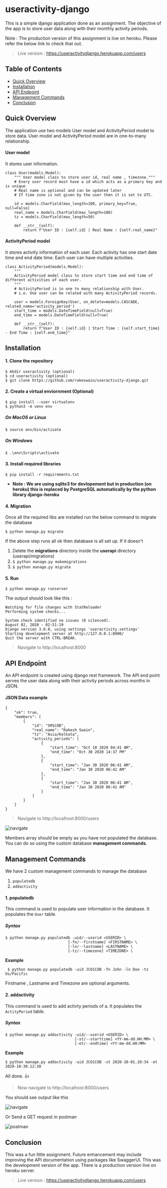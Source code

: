 # useractivity-django


This is a simple django application done as an assignment. The objective of the app is to store user data along with their monthly activity periods.

Note : The production version of this assignment is live on heroku. Please refer the below link to check that out. 

> Live version : https://useractivitydjango.herokuapp.com/users

## Table of Contents

- [Quick Overview](#quickoverview)
- [Installation](#installation)
- [API Endpoint](#apiendpoint)
- [Management Commands](#commands)
- [Conclusion](#conclusion)

## Quick Overview <a name="quickoverview"></a>
The application use two models User model and ActivityPeriod model to store data. User model and ActivityPeriod model are in one-to-many relationship.
#### User model
It stores user information.
```
class User(models.Model):
    """ User model class to store user id, real name , timezone."""
    # Every user record must have a id which acts as a primary key and is unique
    # Real name is optional and can be updated later
    # If time zone is not given by the user then it is set to UTC.

    id = models.CharField(max_length=100, primary_key=True, null=False)
    real_name = models.CharField(max_length=100)
    tz = models.CharField(max_length=50)

    def __str__(self):
        return f"User ID : {self.id} | Real Name : {self.real_name}"
```
#### ActivityPeriod model
It stores activity information of each user. Each activity has one start date time and end date time. Each user can have multiple activities.
```
class ActivityPeriod(models.Model):
    """
    ActivityPeriod model class to store start time and end time of different activities of each user.
    """
    # ActivityPeriod is in one to many relationship with User.
    # i.e. One user can be related with many ActivityPeriod records.

    user = models.ForeignKey(User, on_delete=models.CASCADE, related_name='activity_period')
    start_time = models.DateTimeField(null=True)
    end_time = models.DateTimeField(null=True)

    def __str__(self):
        return f"User ID : {self.id} | Start Time : {self.start_time} - End Time : {self.end_time}"

```
## Installation <a name="installation"></a>
#### 1. Clone the repository 
```
$ mkdir useractivity (optional)
$ cd useractivity (optional)
$ git clone https://github.com/rakeswain/useractivity-django.git

```
#### 2. Create a virtual enviornment (Optional)
```
$ pip install --user virtualenv
$ python3 -m venv env
```
##### On MacOS or Linux
```
$ source env/bin/activate
```
##### On Windows
```
$ .\env\Scripts\activate
```
#### 3. Install required libraries 
```
$ pip install -r requirements.txt
```
 * **Note : We are using sqlite3 for devlopement but in production (on heroku) this is replaced by PostgreSQL automatically by the python library django-heroku**
 
#### 4. Migration
Once all the required libs are installed run the below command to migrate the database
```
$ python manage.py migrate
```
If the above step runs all ok then database is all set up. If it doesn't
1. Delete the **migrations** directory inside the **userapi** directory (userapi/migrations)
2. ``` $ python manage.py makemigrations ```
3. ``` $ python manage.py migrate ```
#### 5. Run 
```
$ python manage.py runserver
```
The output should look like this :
```
Watching for file changes with StatReloader
Performing system checks...

System check identified no issues (0 silenced).
August 02, 2020 - 02:51:19
Django version 3.0.8, using settings 'useractivity.settings'
Starting development server at http://127.0.0.1:8000/
Quit the server with CTRL-BREAK.
```
>Navigate to http://localhost:8000
## API Endpoint <a name="apiendpoint"></a>
An API endpoint is created using django rest framework. The API end point serves the user data along with their activity periods across months in JSON. 
#### JSON Data example
```
{
    "ok": true,
    "members": [
        {
            "id": "SM1COB",
            "real_name": "Rakesh Swain",
            "tz": "Asia/Kolkata",
            "activity_periods": [
                {
                    "start_time": "Oct 10 2020 04:41 AM",
                    "end_time": "Oct 30 2020 14:37 PM"
                },
                {
                    "start_time": "Jan 30 2020 06:41 AM",
                    "end_time": "Jan 30 2020 06:41 AM"
                },
                {
                    "start_time": "Jan 30 2020 06:41 AM",
                    "end_time": "Jan 30 2020 06:41 AM"
                }
            ]
        }
    ]
}
```
> Navigate to http://localhost:8000/users

![navigate](https://user-images.githubusercontent.com/25014638/89110805-15788d80-d46c-11ea-83c9-9957fccb9632.PNG)

Members array should be empty as you have not populated the database. You can do so using the custom database **management commands**.
## Management Commands <a name="commands"></a>
We have 2 custom management commands to manage the database
1. ```populatedb```
2. ```addactivity```

#### 1. populatedb
This command is used to populate user information in the database. It populates the ```User``` table.
##### Syntax 
```
$ python manage.py populatedb -uid/--userid <USERID> \
                            [-fn/--firstname] <FIRSTNAME> \
                            [-ln/--lastname] <LASTNAME> \
                            [-tz/--timezone] <TIMEZONE> \
```

**Example**

``` $ python manage.py populatedb -uid JCO1COB -fn John -ln Doe -tz Us/Pacific```

Firstname , Lastname and Timezone are optional arguments. 

#### 2. addactivity
This command is used to add activty periods of a. It populates the `ActityPeriod` table.
##### Syntax
```
$ python manage.py addactivity -uid/--userid <USERID> \
                               [-st/--starttime] <YY-mm-dd.HH:MM> \
                               [-et/--endtime] <YY-mm-dd.HH:MM>
```
**Example**

`$ python manage.py addactivity -uid JCO1COB -st 2020-10-01.10:34 -et 2020-10-30.12:30`

All done. :+1:

> Now navigate to http://localhost:8000/users

You should see output like this

![navigate](https://user-images.githubusercontent.com/25014638/89111238-195ade80-d471-11ea-97e0-e0347f198699.PNG)

Or Send a GET request in postman

![postman](https://user-images.githubusercontent.com/25014638/89111245-2972be00-d471-11ea-8829-27cb393e804a.PNG)

## Conclusion <a name="conclusion"></a>
This was a fun little assignment. Future enhancement may include improving the API documentation using packages like SwaggerUI. This was the development version of the app.
There is a production version live on heroku server. 

> Live version : https://useractivitydjango.herokuapp.com/users





















